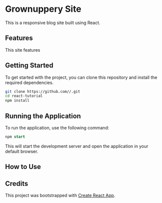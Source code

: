 # Grownuppery Site

This is a responsive blog site built using React.

## Features

This site features

## Getting Started

To get started with the project, you can clone this repository and install the required dependencies.

```bash
git clone https://github.com//.git
cd react-tutorial
npm install
```

## Running the Application

To run the application, use the following command:

```sql
npm start
```

This will start the development server and open the application in your default browser.

## How to Use

## Credits

This project was bootstrapped with [Create React App](https://github.com/facebook/create-react-app).
